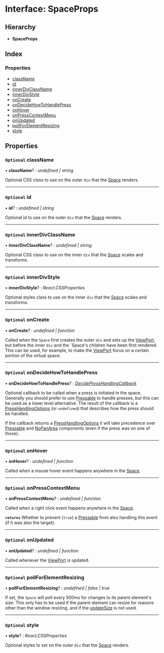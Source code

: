 # Interface: SpaceProps

## Hierarchy

- **SpaceProps**

## Index

### Properties

- [className](spaceprops.md#optional-classname)
- [id](spaceprops.md#optional-id)
- [innerDivClassName](spaceprops.md#optional-innerdivclassname)
- [innerDivStyle](spaceprops.md#optional-innerdivstyle)
- [onCreate](spaceprops.md#optional-oncreate)
- [onDecideHowToHandlePress](spaceprops.md#optional-ondecidehowtohandlepress)
- [onHover](spaceprops.md#optional-onhover)
- [onPressContextMenu](spaceprops.md#optional-onpresscontextmenu)
- [onUpdated](spaceprops.md#optional-onupdated)
- [pollForElementResizing](spaceprops.md#optional-pollforelementresizing)
- [style](spaceprops.md#optional-style)

## Properties

### `Optional` className

• **className**? : _undefined | string_

Optional CSS class to use on the outer `div` that the [Space](../classes/space.md) renders.

---

### `Optional` id

• **id**? : _undefined | string_

Optional id to use on the outer `div` that the [Space](../classes/space.md) renders.

---

### `Optional` innerDivClassName

• **innerDivClassName**? : _undefined | string_

Optional CSS class to use on the inner `div` that the [Space](../classes/space.md) scales and
transforms.

---

### `Optional` innerDivStyle

• **innerDivStyle**? : _React.CSSProperties_

Optional styles class to use on the inner `div` that the [Space](../classes/space.md) scales
and transforms.

---

### `Optional` onCreate

• **onCreate**? : _undefined | function_

Called when the `Space` first creates the outer `div` and sets up the
[ViewPort](../classes/viewport.md), but before the inner `div` and the `Space's children have
been first rendered. This can be used, for example, to make the
[ViewPort](../classes/viewport.md) focus on a certain portion of the virtual space.

---

### `Optional` onDecideHowToHandlePress

• **onDecideHowToHandlePress**? : _[DecidePressHandlingCallback](../globals.md#decidepresshandlingcallback)_

Optional callback to be called when a press is initiated in the space.
Generally you should prefer to use [Pressable](../classes/pressable.md) to handle presses, but
this can be used as a lower level alternative. The result of the callback
is a [PressHandlingOptions](presshandlingoptions.md) (or `undefined`) that describes how the
press should be handled.

If the callback returns a [PressHandlingOptions](presshandlingoptions.md) it will take precedence
over [Pressable](../classes/pressable.md) and [NoPanArea](../classes/nopanarea.md) components (even if the press was on
one of those).

---

### `Optional` onHover

• **onHover**? : _undefined | function_

Called when a mouse hover event happens anywhere in the [Space](../classes/space.md).

---

### `Optional` onPressContextMenu

• **onPressContextMenu**? : _undefined | function_

Called when a right click event happens anywhere in the [Space](../classes/space.md).

**`returns`** Whether to prevent (`true`) a [Pressable](../classes/pressable.md) from also handling
this event (if it was also the target).

---

### `Optional` onUpdated

• **onUpdated**? : _undefined | function_

Called whenever the [ViewPort](../classes/viewport.md) is updated.

---

### `Optional` pollForElementResizing

• **pollForElementResizing**? : _undefined | false | true_

If set, the `Space` will poll every 500ms for changes to its parent element's size. This only has to be used if the
parent element can resize for reasons other than the window resizing, and if the [updateSize](../classes/space.md#updatesize) is not used.

---

### `Optional` style

• **style**? : _React.CSSProperties_

Optional styles to set on the outer `div` that the [Space](../classes/space.md) renders.
